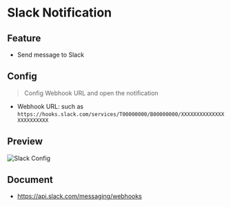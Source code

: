 # Slack Notification
## Feature
- Send message to Slack

## Config
> Config Webhook URL and open the notification

- Webhook URL: such as `https://hooks.slack.com/services/T00000000/B00000000/XXXXXXXXXXXXXXXXXXXXXXXX`

## Preview
![Slack Config](./docs/slack-config.png)

## Document
- https://api.slack.com/messaging/webhooks